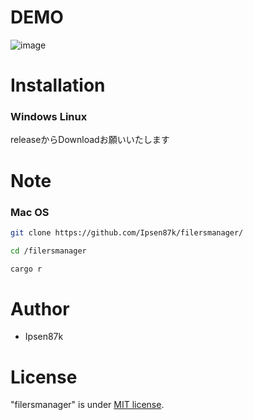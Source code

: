 # DEMO
 
 ![image](https://github.com/user-attachments/assets/75951184-05f6-4cf6-b37a-ca11a495fe79) 
 
# Installation
### Windows Linux
releaseからDownloadお願いいたします
 
# Note
### Mac OS
```bash
git clone https://github.com/Ipsen87k/filersmanager/

cd /filersmanager

cargo r
```
 
# Author
 
* Ipsen87k
 
# License
 
"filersmanager" is under [MIT license](https://en.wikipedia.org/wiki/MIT_License).
